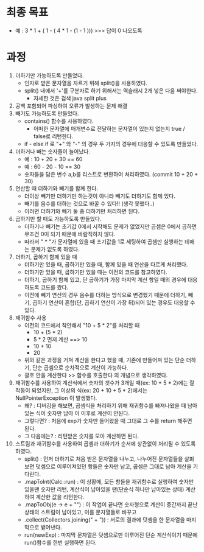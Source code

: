 # 최종 목표
- 예 : 3 * 1 + ( 1 - ( 4 * 1 - (1 - 1 ))) >>> 답이 0 나오도록

# 과정
1. 더하기만 가능하도록 만들었다.
    - 인자로 받은 문자열을 자르기  위해 split()을 사용하였다.
    - split() 내에서 '+'를 구분자로 하기 위해서는 역슬래시 2개 넣은 다음 써야한다.
      - 자세한 것은 검색 java split plus
2. 공백 포함되어 파싱하여 오류가 발생하는 문제 해결
3. 빼기도 가능하도록 만들었다.
    - contains() 함수를 사용하였다.
      - 어떠한 문자열에 매개변수로 전달하는 문자열이 있는지 없는지 true / false로 리턴한다.
    - if - else if 로 "+" 와 "-" 의 경우 두 가지의 경우에 대응할 수 있도록 만들었다.
4. 더하거나 빼는 숫자들이 늘어났다.
   - 예 : 10 + 20 + 30 == 60
   - 예 : 60 - 20 - 10 == 30
   - 숫자들을 담은 변수 a,b를 리스트로 변환하여 처리하였다. (commit 10 + 20 + 30)
5. 연산할 때 더하기와 빼기를 함께 한다.
   - 더이상 빼기만 더하기만 하는것이 아니라 빼기도 더하기도 함께 있다.
   - 빼기를 음수를 더하는 것으로 바꿀 수 있다!! (생각 못했다..)
   - 이러면 더하기와 빼기 둘 중 더하기만 처리하면 된다.
6. 곱하기만 할 때도 가능하도록 만들었다.
   - 더하기나 빼기는 초기값 0에서 시작해도 문제가 없었지만 곱셈은 0에서 곱하면 무조건 0이 되기 때문에 바람직하지 않다.
   - 따라서 " * "가 문자열에 있을 때 초기값을 1로 세팅하여 곱셈만 실행하는 데에는 문제가 없도록 하였다.
7. 더하기, 곱하기 함께 있을 때
   - 더하기만 있을 때, 곱하기만 있을 때, 함께 있을 때 연산을 다르게 처리했다.
   - 더하기만 있을 때, 곱하기만 있을 때는 이전의 코드를 참고하였다.
   - 더하기, 곱하기 함께 있고, 단 곱하기가 가장 마지막 계산 항일 때의 경우에 대응하도록 코드를 짰다.
   - 이전에 빼기 연산의 경우 음수를 더하는 방식으로 변경했기 때문에 더하기, 빼기, 곱하기 연산이 혼합(단, 곱하기 연산이 가장 뒤)되어 있는 경우도 대응할 수 있다. 
8. 재귀함수 사용
   - 이전의 코드에서 착안해서 "10 + 5 * 2"를 처리할 때
     - 10 + (5 * 2)
     - 5 * 2 먼저 계산 ==> 10
     - 10 + 10
     - 20
   - 위와 같은 과정을 거쳐 계산을 한다고 했을 때, 기존에 만들어져 있는 단순 더하기, 단순 곱셈으로 순차적으로 계산이 가능하다.
   - 괄호 안을 계산한다 >> 함수를 호출한다 의 개념으로 생각하였다.
9. 재귀함수를 사용하여 계산식에서 숫자의 갯수가 3개일 때(ex: 10 + 5 * 2)에는 잘 작동이 되었지만, 그 이상의 식(ex: 20 + 10 + 5 * 2)에서는 NullPointerException 이 발생했다. 
   - 왜? : 디버깅을 해보면, 곱셈식을 처리하기 위해 재귀함수를 빠져나왔을 때 남아있는 식이 숫자만 남아 이 이후로 계산이 안된다.  
   - 그렇다면? : 처음에 exp가 숫자만 들어왔을 때 그대로 그 수를 return 해주면 된다.
   - 그 다음에는? : 리턴받은 숫자를 모아 계산하면 된다.
10. 스트림과 재귀함수를 사용하여 곱셈과 더하기가 순서에 상관없이 처리될 수 있도록 하였다.
    - split() : 먼저 더하기로 처음 받은 문자열을 나누고, 나누어진 문자열들을 살펴보면 덧셈으로 이루어져있던 항들은 숫자만 남고, 곱셈은 그대로 남아 계산을 기다린다.
    - .mapToInt(Calc::run) : 이 상황에, 모든 항들을 재귀함수로 실행하여 숫자만 있을땐 숫자만 리턴, 계산식이 남아있을 땐(단순식 하나만 남아있는 상태) 계산하여 계산한 값을 리턴한다.
    - .mapToObj(e -> e + "") : 이 작업이 끝나면 숫자형으로 계산이 중간까지 끝난 상태의 스트림이 남아있고, 이를 문자열들로 바꾸고
    - .collect(Collectors.joining(" + ")) : 서로의 결과에 덧셈을 한 문자열을 마지막으로 뱉어낸다.
    - run(newExp) : 마지막 문자열은 덧셈으로만 이루어진 단순 계산식이기 때문에 run()함수를 한번 실행하면 된다. 